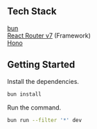 ## Tech Stack

[bun](https://bun.sh/)  
[React Router v7](https://reactrouter.com/en/main) (Framework)  
[Hono](https://hono.dev/)

## Getting Started

Install the dependencies.
```bash
bun install
```

Run the command.
```bash
bun run --filter '*' dev
```

